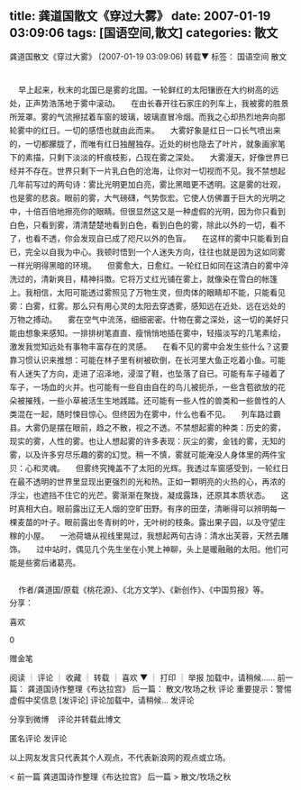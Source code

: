 title: 龚道国散文《穿过大雾》
date: 2007-01-19 03:09:06
tags: [国语空间,散文]
categories: 散文
---
  龚道国散文《穿过大雾》 
  (2007-01-19 03:09:06)
   转载▼
       标签： 国语空间 散文  
  <p style="Line-HeiGHT: 18pt; MArGin: 0cm 0.25pt 0pt 0cm; mso-line-height-rule: exactly; punctuation-wrap: simple"> &nbsp;</p> 
  <p style="Line-HeiGHT: 18pt; MArGin: 0cm 0.25pt 0pt 0cm; mso-line-height-rule: exactly; punctuation-wrap: simple">  &nbsp; &nbsp; 早上起来，秋末的北国已是雾的北国。一轮鲜红的太阳镶嵌在大约树高的远处，正声势浩荡地于雾中滚动。 &nbsp;&nbsp;&nbsp; 在由长春开往石家庄的列车上，我被雾的胜景所笼罩。雾的气流擦拭着车窗的玻璃，玻璃直冒冷烟。而我之心却热烈地奔向那轮雾中的红日。一切的感悟也就由此而来。 &nbsp;&nbsp;&nbsp; 大雾好象是红日一口长气喷出来的，一切都朦胧了，而唯有红日独醒独存。近处的树也隐去了叶片，就象画家笔下的素描，只剩下淡淡的杆痕枝影，凸现在雾之深处。 &nbsp;&nbsp;&nbsp; 大雾漫天，好像世界已经并不存在。世界只剩下一片乳白色的沧海，让你对一切视而不见。我不禁想起几年前写过的两句诗：雾比光明更加白亮，雾比黑暗更不透明。这是雾的壮观，也是雾的悲哀。眼前的雾，大气磅礴，气势恢宏。它使人仿佛置于巨大的光明之中，十倍百倍地擦亮你的眼睛。但很显然这又是一种虚假的光明，因为你只看到白色，只看到雾，清清楚楚地看到白色，看到白色的雾，除此以外的一切，看不了，也看不透，你会发现自已成了咫尺以外的色盲。 &nbsp;&nbsp;&nbsp; 在这样的雾中只能看到自已，完全以自我为中心。我顿时悟到一个人迷失方向，往往也就是因为这如同雾一样光明得黑暗的环境。 &nbsp;&nbsp;&nbsp; 但雾愈大，日愈红。一轮红日如同在这清白的雾中淬洗过的，清新爽目，精神抖擞。它将万丈红光铺在雾上，就像染在雪白的帐篷上。我相信，太阳可能透过雾照见了万物生灵，但肉体的眼睛却不能，只能看见雾：白雾，红雾。那么只有用心灵的太阳去穿透雾，感知远在近处、远在远处的万物之搏动。 &nbsp;&nbsp;&nbsp; 雾在空气中流荡，细细密密。什物在雾之深处，这一切的美好只能由想象来感知。一排排树笔直直、瘦悄悄地插在雾中，轻描淡写的几笔素绘，激发我觉知远处有事物丰富存在的灵感。 &nbsp;&nbsp;&nbsp; 在看不见的雾中会发生些什么？这要靠习惯认识来推想：可能在林子里有树被砍倒，在长河里大鱼正吃着小鱼。可能有人迷失了方向，走进了沼泽地，浸湿了鞋，也坠落了自已。可能有车子碰着了车子，一场血的火并。也可能有一些自由自在的鸟儿被扼杀，一些含苞欲放的花朵被摧残，一些小草被活生生地践踏。还可能有一些人性的兽类和一些兽性的人类混在一起，随时悚目惊心。但终因为在雾中，什么也看不见。 &nbsp;&nbsp;&nbsp; 列车路过霸县。大雾仍是摆在眼前，趋之不散，视之不透。不禁想起雾的种类：历史的雾，现实的雾，人性的雾。也让人想起雾的许多表现：灰尘的雾，金钱的雾，无知的雾，以及许多穷尽乐趣的雾的幻觉。稍一不慎，雾就可能淹没人身体里的两件宝贝：心和灵魂。 &nbsp;&nbsp;&nbsp; 但雾终究掩盖不了太阳的光辉。我透过车窗感受到，一轮红日在最不透明的世界里显现出更强烈的光和热。正如一颗明亮的火热的心，再浓的浮尘，也遮挡不住它的光芒。雾渐渐在聚拢，凝成露珠，还原其本质状态。 &nbsp;&nbsp;&nbsp; 这时真相大白。眼前露出辽无人烟的空旷田野。有序的田垄，清晰得可以辨明每一棵麦苗的叶子。眼前露出冬青树的叶，无叶树的枝条。露出果子园，以及守望庄稼的小屋。 &nbsp;&nbsp;&nbsp; 一池荷塘从视线里晃过，我想起两句古诗：清水出芙蓉，天然去雕饰。 &nbsp;&nbsp;&nbsp; 过中站时，偶见几个先生坐在小凳上神聊，头上是暖融融的太阳。他们可能是些雾后诸葛亮。</p> 
 <!-- more --><p style="Line-HeiGHT: 18pt; MArGin: 0cm 0.25pt 0pt 0cm; mso-line-height-rule: exactly; punctuation-wrap: simple"> &nbsp;</p> 
  <p style="Line-HeiGHT: 18pt; MArGin: 0cm 0.25pt 0pt 0cm; mso-line-height-rule: exactly; punctuation-wrap: simple">  &nbsp;&nbsp;&nbsp; 作者/龚道国/原载《桃花源》、《北方文学》、《新创作》、《中国剪报》等。</p> 
    分享： 
    <p ti_title="龚道国散文《穿过大雾》" id="dbox2_4ba3c42e01000832" class="count"></p> 
    <p class="link">喜欢</p> 
   <!--
                    <p class="count">0</p>
                    <p class="link">赠金笔</p>
--> 
    <p class="count" id="goldPan-num">0</p> 
    <p class="link" id="goldPan-give">赠金笔</p> 
    阅读
   ┊ 
   评论 
   ┊ 
   收藏
   ┊
   转载
   ┊ 
   喜欢
   ▼ 
   ┊
   打印
   ┊
   举报 
  加载中，请稍候......
   前一篇：
   龚道国诗作整理《布达拉宫》
   后一篇：
   散文/牧场之秋
    评论 
     重要提示：警惕虚假中奖信息  
    [发评论]
   评论加载中，请稍候...
     发评论 
     <p id="commentlogin" style="display:none;">登录名： 密码： 找回密码 注册 记住登录状态</p>
     <p id="commentloginM" style="display:none;">昵&nbsp;&nbsp;&nbsp;称：</p>
     <p id="quote_comment_p"> 分享到微博 &nbsp;&nbsp;&nbsp;评论并转载此博文</p> 
     <p id="geetest-box"></p> 
     匿名评论
    发评论 
    <p class="SG_txtc">以上网友发言只代表其个人观点，不代表新浪网的观点或立场。</p> 
   &lt;&nbsp;前一篇
   龚道国诗作整理《布达拉宫》
   后一篇&nbsp;&gt;
   散文/牧场之秋
